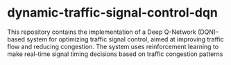 # dynamic-traffic-signal-control-dqn
This repository contains the implementation of a Deep Q-Network (DQN)-based system for optimizing traffic signal control, aimed at improving traffic flow and reducing congestion. The system uses reinforcement learning to make real-time signal timing decisions based on traffic congestion patterns
